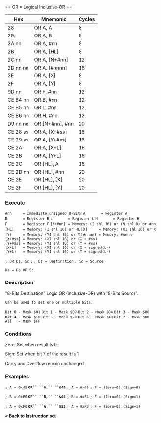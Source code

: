 \== OR = Logical Inclusive-OR ==

| Hex      | Mnemonic            | Cycles |
| -------- | ------------------- | ------ |
| 28       | OR A, A             | 8      |
| 29       | OR A, B             | 8      |
| 2A nn    | OR A, \#nn          | 8      |
| 2B       | OR A, \[HL\]        | 8      |
| 2C nn    | OR A, \[N+\#nn\]    | 12     |
| 2D nn nn | OR A, \[\#nnnn\]    | 16     |
| 2E       | OR A, \[X\]         | 8      |
| 2F       | OR A, \[Y\]         | 8      |
| 9D nn    | OR F, \#nn          | 12     |
| CE B4 nn | OR B, \#nn          | 12     |
| CE B5 nn | OR L, \#nn          | 12     |
| CE B6 nn | OR H, \#nn          | 12     |
| D9 nn nn | OR \[N+\#nn\], \#nn | 20     |
| CE 28 ss | OR A, \[X+\#ss\]    | 16     |
| CE 29 ss | OR A, \[Y+\#ss\]    | 16     |
| CE 2A    | OR A, \[X+L\]       | 16     |
| CE 2B    | OR A, \[Y+L\]       | 16     |
| CE 2C    | OR \[HL\], A        | 16     |
| CE 2D nn | OR \[HL\], \#nn     | 20     |
| CE 2E    | OR \[HL\], \[X\]    | 20     |
| CE 2F    | OR \[HL\], \[Y\]    | 20     |

### Execute

`#nn     = Immediate unsigned 8-Bits`
`A       = Register A`
`B       = Register B`
`L       = Register L`
`H       = Register H`
`F       = Register F`
`[N+#nn] = Memory: (I shl 16) or (N shl 8) or #nn`
`[HL]    = Memory: (I shl 16) or HL`
`[X]     = Memory: (XI shl 16) or X`
`[Y]     = Memory: (YI shl 16) or Y`
`[#nnnn] = Memory: #nnnn`
`[X+#ss] = Memory: (XI shl 16) or (X + #ss)`
`[Y+#ss] = Memory: (YI shl 16) or (Y + #ss)`
`[X+L]   = Memory: (XI shl 16) or (X + signed(L))`
`[Y+L]   = Memory: (YI shl 16) or (Y + signed(L))`

`; OR Ds, Sc`
`;`
`; Ds = Destination`
`; Sc = Source`

`Ds = Ds OR Sc`

### Description

"8-Bits Destination" Logic OR (Inclusive-OR) with "8-Bits Source".

`Can be used to set one or multiple bits.`

`Bit 0 - Mask $01`
`Bit 1 - Mask $02`
`Bit 2 - Mask $04`
`Bit 3 - Mask $08`
`Bit 4 - Mask $10`
`Bit 5 - Mask $20`
`Bit 6 - Mask $40`
`Bit 7 - Mask $80`
`All   - Mask $FF`

### Conditions

Zero: Set when result is 0

Sign: Set when bit 7 of the result is 1

Carry and Overflow remain unchanged

### Examples

`; A = 0x45`
**`OR`` ``A,`` ``$40`**
`; A = 0x45`
`; F = (Zero=0):(Sign=0)`

`; B = 0xF0`
**`OR`` ``B,`` ``$04`**
`; B = 0xF4`
`; F = (Zero=0):(Sign=1)`

`; A = 0xF0`
**`OR`` ``A,`` ``$55`**
`; A = 0xF5`
`; F = (Zero=0):(Sign=1)`

[**« Back to Instruction set**](PM_InstructionList "wikilink")
